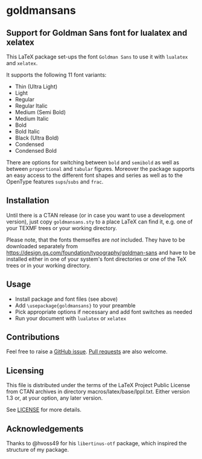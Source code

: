 # goldmansans

## Support for Goldman Sans font for lualatex and xelatex

This LaTeX package set-ups the font `Goldman Sans` to use it with `lualatex` and `xelatex`.

It supports the following 11 font variants:
* Thin (Ultra Light)
* Light
* Regular 
* Regular Italic
* Medium (Semi Bold)
* Medium Italic
* Bold
* Bold Italic
* Black (Ultra Bold)
* Condensed
* Condensed Bold

There are options for switching between `bold` and `semibold` as well as between `proportional` and `tabular` figures. Moreover the package supports an easy access to the different font shapes and series as well as to the OpenType features `sups`/`subs` and `frac`.

## Installation

Until there is a CTAN release (or in case you want to use a development version), just copy `goldmansans.sty` to a place LaTeX can find it, e.g. one of your TEXMF trees or your working directory.

Please note, that the fonts themselfes are _not_ included. They have to be downloaded separately from https://design.gs.com/foundation/typography/goldman-sans and have to be installed either in one of your system's font directories or one of the TeX trees or in your working directory.

## Usage

* Install package and font files (see above)
* Add `\usepackage{goldmansans}` to your preamble
* Pick appropriate options if necessary and add font switches as needed
* Run your document with `lualatex` or `xelatex`

## Contributions

Feel free to raise a [GitHub issue](https://github.com/sieversMartin/goldmansans/issues). [Pull requests](https://github.com/sieversMartin/goldmansans/pulls) are also welcome.

## Licensing

This file is distributed under the terms of the LaTeX Project Public License from CTAN archives in directory macros/latex/base/lppl.txt. Either version 1.3 or, at your option, any later version.

See [LICENSE](LICENSE) for more details.

## Acknowledgements

Thanks to @hvoss49 for his `libertinus-otf` package, which inspired the structure of my package.
